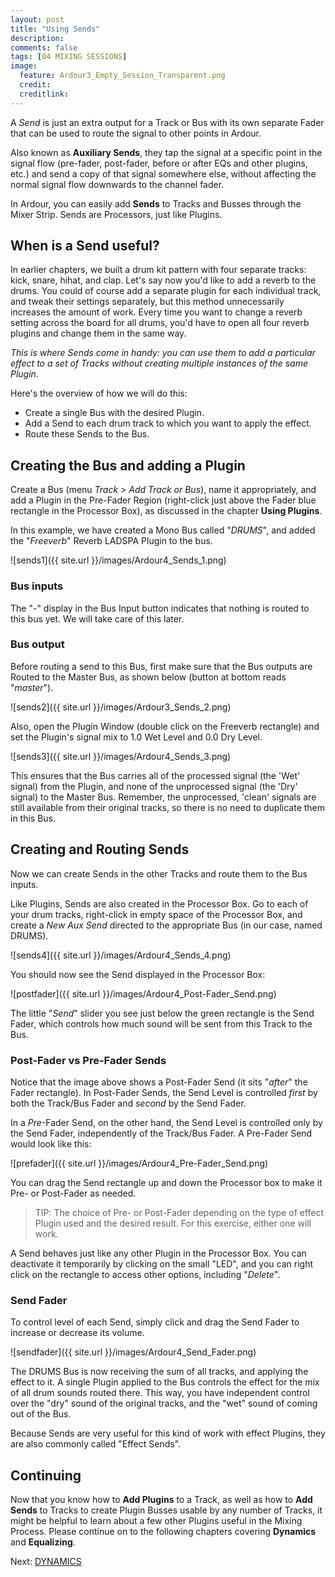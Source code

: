 ```yaml
---
layout: post
title: "Using Sends"
description:
comments: false 
tags: [04 MIXING SESSIONS]
image:
  feature: Ardour3_Empty_Session_Transparent.png
  credit:  
  creditlink:  
---
```


A *Send* is just an extra output for a Track or Bus with its
own separate Fader that can be used to route the signal to other points in
Ardour.

Also known as **Auxiliary Sends**, they tap the signal at a specific point in
the signal flow (pre-fader, post-fader, before or after EQs and other
plugins, etc.) and send a copy of that signal somewhere else, without
affecting the normal signal flow downwards to the channel fader.

In Ardour, you can easily add **Sends** to Tracks and Busses through the Mixer Strip. Sends are Processors, just like Plugins.

## When is a Send useful? 

In earlier chapters, we built a drum kit pattern with four separate tracks: kick, snare, hihat, and clap.
Let's say now you'd like to add a reverb to the drums. You could of course add a separate plugin for each individual track,
and tweak their settings separately, but this method unnecessarily increases the amount of work. Every time you want 
to change a reverb setting across the board for all drums, you'd have to open all four reverb plugins and change them in the same way.

*This is where Sends come in handy: you can use them to add a particular effect to a set of Tracks without creating multiple
instances of the same Plugin.*

Here's the overview of how we will do this:

* Create a single Bus with the desired Plugin.
* Add a Send to each drum track to which you want to apply the effect.
* Route these Sends to the Bus.

## Creating the Bus and adding a Plugin

Create a Bus (menu *Track > Add Track or Bus*), name it appropriately, and add a
Plugin in the Pre-Fader Region (right-click just above the Fader blue
rectangle in the Processor Box), as discussed in the chapter **Using
Plugins**.

In this example, we have created a Mono Bus called "*DRUMS*", and added
the "*Freeverb*" Reverb LADSPA Plugin to the bus.

![sends1]({{ site.url }}/images/Ardour4_Sends_1.png) 

### Bus inputs

The "-" display in the Bus Input button indicates that nothing
is routed to this bus yet. We will take care of this later.

### Bus output

Before routing a send to this Bus, first make
sure that the Bus outputs are Routed to the Master Bus, as shown below
(button at bottom reads "*master*").

![sends2]({{ site.url }}/images/Ardour3_Sends_2.png) 

Also, open the Plugin Window (double click on the Freeverb rectangle) and set the Plugin's signal mix to 1.0 Wet
Level and 0.0 Dry Level. 

![sends3]({{ site.url }}/images/Ardour4_Sends_3.png) 

This ensures that the Bus carries all of the processed signal (the 'Wet'
signal) from the Plugin, and none of the unprocessed signal (the 'Dry'
signal) to the Master Bus. Remember, the unprocessed, 'clean' signals
are still available from their original tracks, so there is no need to
duplicate them in this Bus.

## Creating and Routing Sends

Now we can create Sends in the other Tracks and route them to the Bus
inputs.

Like Plugins, Sends are also created in the Processor Box. Go to each of
your drum tracks, right-click in empty space of the Processor Box, and create a *New Aux
Send* directed to the appropriate Bus (in our case, named DRUMS). 

![sends4]({{ site.url }}/images/Ardour4_Sends_4.png) 

You should now see the Send displayed in the Processor Box:

![postfader]({{ site.url }}/images/Ardour4_Post-Fader_Send.png) 

The little "*Send*" slider you see just below the green rectangle is the Send Fader, which 
controls how much sound will be sent from this Track to the Bus.

### Post-Fader vs Pre-Fader Sends

Notice that the image above shows a Post-Fader Send (it sits "*after*" the Fader rectangle).
In Post-Fader Sends, the Send Level is controlled *first* by both the Track/Bus Fader and *second* by the
Send Fader.

In a *Pre*-Fader Send, on the other hand, the Send Level is controlled only
by the Send Fader, independently of the Track/Bus Fader. A Pre-Fader Send would look like this:

![prefader]({{ site.url }}/images/Ardour4_Pre-Fader_Send.png) 

You can drag the Send rectangle up and down the Processor box to make it Pre- or Post-Fader as needed.

> TIP: The choice of Pre- or Post-Fader depending on the type of effect Plugin
used and the desired result. For this exercise, either one will work.

A Send behaves just like any other Plugin in the Processor Box.
You can deactivate it temporarily by clicking on the small "LED", and you can right click on the rectangle to access other options, including "*Delete*".

### Send Fader

To control level of each Send, simply click and drag the Send Fader to increase or decrease its volume.

![sendfader]({{ site.url }}/images/Ardour4_Send_Fader.png) 

The DRUMS Bus is now receiving the sum of all tracks, and applying the effect to it. A single Plugin applied to the Bus controls
the effect for the mix of all drum sounds routed there. This way, you have independent control over the "dry" sound of the original tracks,
and the "wet" sound of coming out of the Bus. 

Because Sends are very useful for this kind of work with effect Plugins, they are also commonly
called "Effect Sends".

## Continuing

Now that you know how to **Add Plugins** to a Track, as well as how to
**Add Sends** to Tracks to create Plugin Busses usable by any number of
Tracks, it might be helpful to learn about a few other Plugins useful in
the Mixing Process. Please continue on to the following chapters
covering **Dynamics** and **Equalizing**.

Next: [DYNAMICS](../dynamics)
